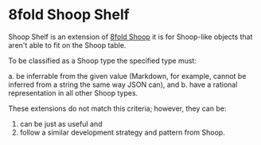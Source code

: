 # 8fold Shoop Shelf

Shoop Shelf is an extension of [8fold Shoop](https://github.com/8fold/php-shoop) it is for Shoop-like objects that aren't able to fit on the Shoop table.

To be classified as a Shoop type the specified type must:

a. be inferrable from the given value (Markdown, for example, cannot be inferred from a string the same way JSON can), and
b. have a rational representation in all other Shoop types.

These extensions do not match this criteria; however, they can be:

1. can be just as useful and
2. follow a similar development strategy and pattern from Shoop.
